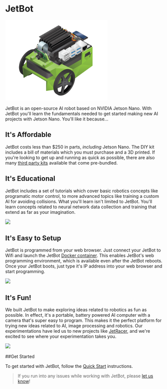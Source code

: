 # JetBot

<!--[<img src="https://img.shields.io/discord/553852754058280961.svg">](https://discord.gg/Ady6NtF) -->


<img src="platform/images/jetson-jetbot-illustration_800x630.png" style="height:256px">

JetBot is an open-source AI robot based on NVIDIA Jetson Nano.  With JetBot you'll learn
the fundamentals needed to get started making new AI projects with Jetson Nano.  You'll like
it because...

## It's Affordable

JetBot costs less than $250 in parts, *including* Jetson Nano. The DIY kit includes a bill of materials
which you must purchase and a 3D printed.  If you're looking to get
up and running as quick as possible, there are also many [third party kits](platform/third_party) available
that come pre-bundled.

## It's Educational

JetBot includes a set of tutorials which cover basic robotics concepts like programatic motor control, to more advanced topics like training a custom AI for avoiding collisions.  What you'll learn isn't limited to JetBot.  You'll learn concepts related to neural network data collection and training that extend as far as your imagination.

<img src="https://nvidia.box.com/shared/static/w88yo1c4bbzya2jxu11ncakt8kvqskpv.gif" style="height:256px">

## It's Easy to Setup

JetBot is programmed from your web browser.  Just connect your JetBot to Wifi and launch the JetBot [Docker container](docker/README.md).  This enables JetBot's web programming environment, which is available even after the JetBot reboots.  Once your JetBot boots, just type it's IP address into your web browser and start programming.  

<img src="https://nvidia.box.com/shared/static/4kpi7p75z7evukuda83ymnyh2vwyjw5w.gif" style="height:256px">

## It's Fun!

We built JetBot to make exploring ideas related to robotics as fun as possible.  In effect, it's a portable, battery powered
AI computer with a camera that's super easy to program.  This makes it the perfect platform for trying new ideas
related to AI, image processing and robotics.  Our experimentations have led us to new projects like [JetRacer](https://github.com/NVIDIA-AI-IOT/jetracer), 
and we're excited to see where your experimentation takes you.

<img src="https://nvidia.box.com/shared/static/rq3a3dkfaqw8zrjxd67csil83hllpuc7.gif" style="height:256px">

##Get Started

To get started with JetBot, follow the [Quick Start](platform/README.md) instructions.

> If you run into any issues while working with JetBot, please [let us know](https://github.com/NVIDIA-AI-IOT/jetbot)!